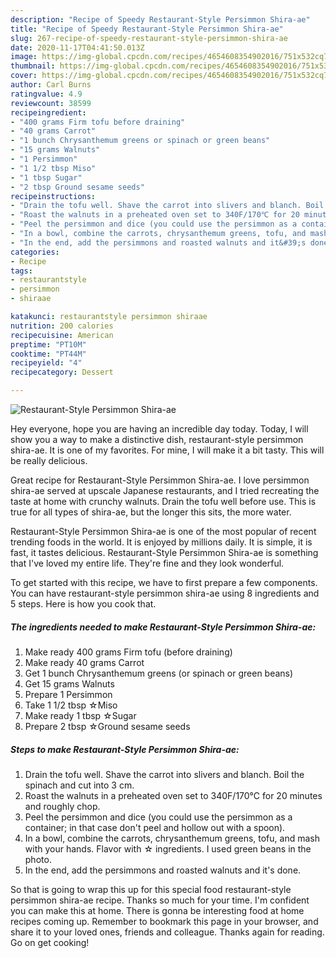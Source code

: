 ```yaml
---
description: "Recipe of Speedy Restaurant-Style Persimmon Shira-ae"
title: "Recipe of Speedy Restaurant-Style Persimmon Shira-ae"
slug: 267-recipe-of-speedy-restaurant-style-persimmon-shira-ae
date: 2020-11-17T04:41:50.013Z
image: https://img-global.cpcdn.com/recipes/4654608354902016/751x532cq70/restaurant-style-persimmon-shira-ae-recipe-main-photo.jpg
thumbnail: https://img-global.cpcdn.com/recipes/4654608354902016/751x532cq70/restaurant-style-persimmon-shira-ae-recipe-main-photo.jpg
cover: https://img-global.cpcdn.com/recipes/4654608354902016/751x532cq70/restaurant-style-persimmon-shira-ae-recipe-main-photo.jpg
author: Carl Burns
ratingvalue: 4.9
reviewcount: 38599
recipeingredient:
- "400 grams Firm tofu before draining"
- "40 grams Carrot"
- "1 bunch Chrysanthemum greens or spinach or green beans"
- "15 grams Walnuts"
- "1 Persimmon"
- "1 1/2 tbsp Miso"
- "1 tbsp Sugar"
- "2 tbsp Ground sesame seeds"
recipeinstructions:
- "Drain the tofu well. Shave the carrot into slivers and blanch. Boil the spinach and cut into 3 cm."
- "Roast the walnuts in a preheated oven set to 340F/170℃ for 20 minutes and roughly chop."
- "Peel the persimmon and dice (you could use the persimmon as a container; in that case don&#39;t peel and hollow out with a spoon)."
- "In a bowl, combine the carrots, chrysanthemum greens, tofu, and mash with your hands. Flavor with ☆ ingredients. I used green beans in the photo."
- "In the end, add the persimmons and roasted walnuts and it&#39;s done."
categories:
- Recipe
tags:
- restaurantstyle
- persimmon
- shiraae

katakunci: restaurantstyle persimmon shiraae 
nutrition: 200 calories
recipecuisine: American
preptime: "PT10M"
cooktime: "PT44M"
recipeyield: "4"
recipecategory: Dessert

---
```



![Restaurant-Style Persimmon Shira-ae](https://img-global.cpcdn.com/recipes/4654608354902016/751x532cq70/restaurant-style-persimmon-shira-ae-recipe-main-photo.jpg)

Hey everyone, hope you are having an incredible day today. Today, I will show you a way to make a distinctive dish, restaurant-style persimmon shira-ae. It is one of my favorites. For mine, I will make it a bit tasty. This will be really delicious.

Great recipe for Restaurant-Style Persimmon Shira-ae. I love persimmon shira-ae served at upscale Japanese restaurants, and I tried recreating the taste at home with crunchy walnuts. Drain the tofu well before use. This is true for all types of shira-ae, but the longer this sits, the more water.

Restaurant-Style Persimmon Shira-ae is one of the most popular of recent trending foods in the world. It is enjoyed by millions daily. It is simple, it is fast, it tastes delicious. Restaurant-Style Persimmon Shira-ae is something that I've loved my entire life. They're fine and they look wonderful.


To get started with this recipe, we have to first prepare a few components. You can have restaurant-style persimmon shira-ae using 8 ingredients and 5 steps. Here is how you cook that.

<!--inarticleads1-->

##### The ingredients needed to make Restaurant-Style Persimmon Shira-ae:

1. Make ready 400 grams Firm tofu (before draining)
1. Make ready 40 grams Carrot
1. Get 1 bunch Chrysanthemum greens (or spinach or green beans)
1. Get 15 grams Walnuts
1. Prepare 1 Persimmon
1. Take 1 1/2 tbsp ☆Miso
1. Make ready 1 tbsp ☆Sugar
1. Prepare 2 tbsp ☆Ground sesame seeds




<!--inarticleads2-->

##### Steps to make Restaurant-Style Persimmon Shira-ae:

1. Drain the tofu well. Shave the carrot into slivers and blanch. Boil the spinach and cut into 3 cm.
1. Roast the walnuts in a preheated oven set to 340F/170℃ for 20 minutes and roughly chop.
1. Peel the persimmon and dice (you could use the persimmon as a container; in that case don&#39;t peel and hollow out with a spoon).
1. In a bowl, combine the carrots, chrysanthemum greens, tofu, and mash with your hands. Flavor with ☆ ingredients. I used green beans in the photo.
1. In the end, add the persimmons and roasted walnuts and it&#39;s done.




So that is going to wrap this up for this special food restaurant-style persimmon shira-ae recipe. Thanks so much for your time. I'm confident you can make this at home. There is gonna be interesting food at home recipes coming up. Remember to bookmark this page in your browser, and share it to your loved ones, friends and colleague. Thanks again for reading. Go on get cooking!
